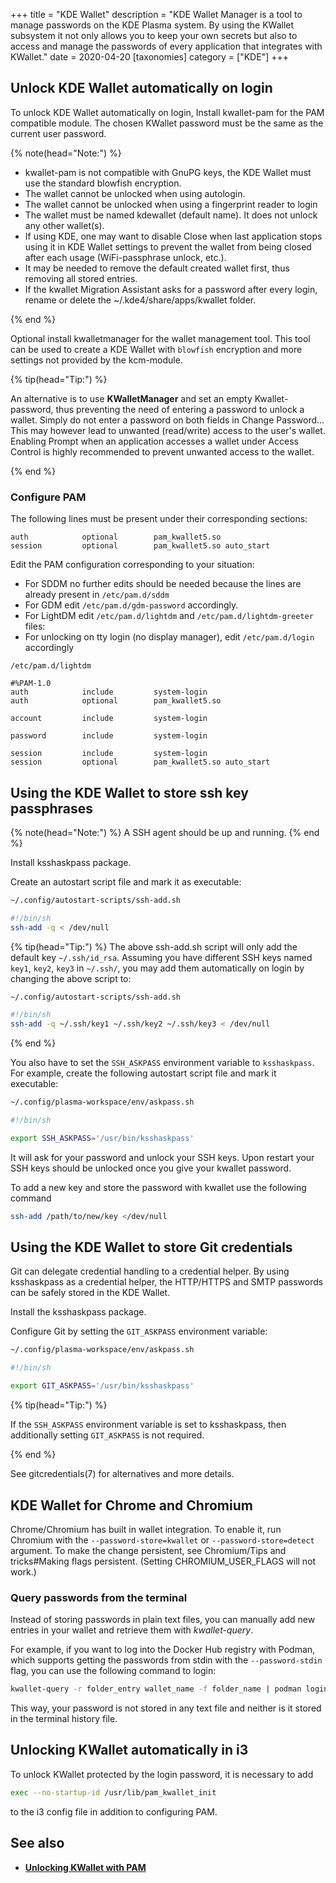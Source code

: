 +++
title = "KDE Wallet"
description = "KDE Wallet Manager is a tool to manage passwords on the KDE Plasma system. By using the KWallet subsystem it not only allows you to keep your own secrets but also to access and manage the passwords of every application that integrates with KWallet."
date = 2020-04-20
[taxonomies]
category = ["KDE"]
+++

## Unlock KDE Wallet automatically on login

To unlock KDE Wallet automatically on login, Install kwallet-pam for the PAM compatible module. The chosen KWallet password must be the same as the current user password.

{% note(head="Note:") %}

* kwallet-pam is not compatible with GnuPG keys, the KDE Wallet must use the standard blowfish encryption.
* The wallet cannot be unlocked when using autologin.
* The wallet cannot be unlocked when using a fingerprint reader to login
* The wallet must be named kdewallet (default name). It does not unlock any other wallet(s).
* If using KDE, one may want to disable Close when last application stops using it in KDE Wallet settings to prevent the wallet from being closed after each usage (WiFi-passphrase unlock, etc.).
* It may be needed to remove the default created wallet first, thus removing all stored entries.
* If the kwallet Migration Assistant asks for a password after every login, rename or delete the ~/.kde4/share/apps/kwallet folder.

{% end %}

Optional install kwalletmanager for the wallet management tool. This tool can be used to create a KDE Wallet with `blowfish` encryption and more settings not provided by the kcm-module.

{% tip(head="Tip:") %}

An alternative is to use **KWalletManager** and set an empty Kwallet-password, thus preventing the need of entering a password to unlock a wallet. Simply do not enter a password on both fields in Change Password... This may however lead to unwanted (read/write) access to the user's wallet. Enabling Prompt when an application accesses a wallet under Access Control is highly recommended to prevent unwanted access to the wallet.

{% end %}

### Configure PAM

The following lines must be present under their corresponding sections:

```pam
auth            optional        pam_kwallet5.so
session         optional        pam_kwallet5.so auto_start
```

Edit the PAM configuration corresponding to your situation:

* For SDDM no further edits should be needed because the lines are already present in `/etc/pam.d/sddm`
* For GDM edit `/etc/pam.d/gdm-password` accordingly.
* For LightDM edit `/etc/pam.d/lightdm` and `/etc/pam.d/lightdm-greeter` files:
* For unlocking on tty login (no display manager), edit `/etc/pam.d/login` accordingly

```pam
/etc/pam.d/lightdm

#%PAM-1.0
auth            include         system-login
auth            optional        pam_kwallet5.so

account         include         system-login

password        include         system-login

session         include         system-login
session         optional        pam_kwallet5.so auto_start
```

## Using the KDE Wallet to store ssh key passphrases

{% note(head="Note:") %}
A SSH agent should be up and running.
{% end %}

Install ksshaskpass package.

Create an autostart script file and mark it as executable: 

```sh
~/.config/autostart-scripts/ssh-add.sh

#!/bin/sh
ssh-add -q < /dev/null
```

{% tip(head="Tip:") %}
The above ssh-add.sh script will only add the default key `~/.ssh/id_rsa`. Assuming you have different SSH keys named `key1`, `key2`, `key3` in `~/.ssh/`, you may add them automatically on login by changing the above script to:

```sh
~/.config/autostart-scripts/ssh-add.sh

#!/bin/sh
ssh-add -q ~/.ssh/key1 ~/.ssh/key2 ~/.ssh/key3 < /dev/null
```

{% end %}

You also have to set the `SSH_ASKPASS` environment variable to `ksshaskpass`. For example, create the following autostart script file and mark it executable:

```sh
~/.config/plasma-workspace/env/askpass.sh

#!/bin/sh

export SSH_ASKPASS='/usr/bin/ksshaskpass'
```

It will ask for your password and unlock your SSH keys. Upon restart your SSH keys should be unlocked once you give your kwallet password.

To add a new key and store the password with kwallet use the following command

```sh
ssh-add /path/to/new/key </dev/null
```

## Using the KDE Wallet to store Git credentials

Git can delegate credential handling to a credential helper. By using ksshaskpass as a credential helper, the HTTP/HTTPS and SMTP passwords can be safely stored in the KDE Wallet.

Install the ksshaskpass package.

Configure Git by setting the `GIT_ASKPASS` environment variable:

```sh
~/.config/plasma-workspace/env/askpass.sh

#!/bin/sh

export GIT_ASKPASS='/usr/bin/ksshaskpass'
```

{% tip(head="Tip:") %}

If the `SSH_ASKPASS` environment variable is set to ksshaskpass, then additionally setting `GIT_ASKPASS` is not required.

{% end %}

See gitcredentials(7) for alternatives and more details.

## KDE Wallet for Chrome and Chromium

Chrome/Chromium has built in wallet integration. To enable it, run Chromium with the `--password-store=kwallet` or `--password-store=detect` argument. To make the change persistent, see Chromium/Tips and tricks#Making flags persistent. (Setting CHROMIUM_USER_FLAGS will not work.)

### Query passwords from the terminal

Instead of storing passwords in plain text files, you can manually add new entries in your wallet and retrieve them with *kwallet-query*.

For example, if you want to log into the Docker Hub registry with Podman, which supports getting the passwords from stdin with the `--password-stdin` flag, you can use the following command to login:

```sh
kwallet-query -r folder_entry wallet_name -f folder_name | podman login docker.io -u dockerhub_username --password-stdin
```

This way, your password is not stored in any text file and neither is it stored in the terminal history file.

## Unlocking KWallet automatically in i3

To unlock KWallet protected by the login password, it is necessary to add

```sh
exec --no-startup-id /usr/lib/pam_kwallet_init
```

to the i3 config file in addition to configuring PAM.

## See also

* **[Unlocking KWallet with PAM](https://www.dennogumi.org/2014/04/unlocking-kwallet-with-pam/)**
